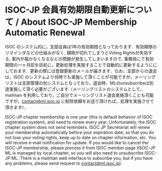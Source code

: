 # ISOC-JP 会員有効期限自動更新について / About ISOC-JP Membership Automatic Renewal
ISOC のシステム的に，支部会員は1年の有効期間となっております．有効期限のリマインダなどの仕組みがなく, 期限が切れてしまうとVoting Rightsが失効する, 案内が届かなくなるなどの問題が発生してしまいますので, 事務局にて有効期間の一ヶ月前を目処に，更新処理を実施することで自動的に更新するようににしておます．更新の際には登録更新のメールが届きます．なお，支部からの退会は，ISOC のシステムより何時でも実施して頂くことが可能ですが，メーリングリストは支部管理の別システムとなっており，退会時、MLのunsubscribeは別途実施して頂く必要がございます（メーリングリストのシステムとして，mailman を利用しており，ご自分でメーリングリスト退会実施頂くことも可能ですが，contact@ml.isoc.jp に削除依頼をお送り頂ければ，処理を実施させて頂きます）．

ISOC-JP chapter membership is one year (this is default behavior of ISOC registration system), and need to renew every year. Unfortunately, the ISOC chapter system does not send reminders. ISOC JP Secretariat will renew your membership automatically before your expiration date, so that you do not lose your voting rights, keep up to date on chapter information, etc. You will receive e-mail notification for update. If you would like to cancel the ISOC-JP membership, please process it from ISOC member page (ISOC-JP ML is managed by local chapter, so you will also need to unsubscribe ISOC-JP ML. There is a mailman web interface to subscribe you, but if you have any problems, please send request to contact@ml.isoc.jp).
